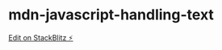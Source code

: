 # mdn-javascript-handling-text

[Edit on StackBlitz ⚡️](https://stackblitz.com/edit/mdn-javascript-handling-text)